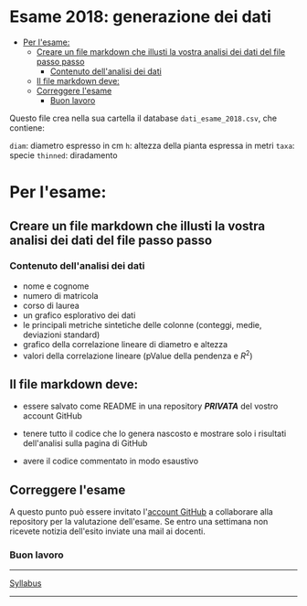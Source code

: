 Esame 2018: generazione dei dati
================

-   [Per l'esame:](#per-lesame)
    -   [Creare un file markdown che illusti la vostra analisi dei dati del file passo passo](#creare-un-file-markdown-che-illusti-la-vostra-analisi-dei-dati-del-file-passo-passo)
        -   [Contenuto dell'analisi dei dati](#contenuto-dellanalisi-dei-dati)
    -   [Il file markdown deve:](#il-file-markdown-deve)
    -   [Correggere l'esame](#correggere-lesame)
        -   [Buon lavoro](#buon-lavoro)

Questo file crea nella sua cartella il database `dati_esame_2018.csv`, che contiene:

`diam`: diametro espresso in cm
`h`: altezza della pianta espressa in metri
`taxa`: specie
`thinned`: diradamento

Per l'esame:
============

Creare un file markdown che illusti la vostra analisi dei dati del file passo passo
-----------------------------------------------------------------------------------

### Contenuto dell'analisi dei dati

-   nome e cognome
-   numero di matricola
-   corso di laurea
-   un grafico esplorativo dei dati
-   le principali metriche sintetiche delle colonne (conteggi, medie, deviazioni standard)
-   grafico della correlazione lineare di diametro e altezza
-   valori della correlazione lineare (pValue della pendenza e *R*<sup>2</sup>)

Il file markdown deve:
----------------------

-   essere salvato come README in una repository ***PRIVATA*** del vostro account GitHub

-   tenere tutto il codice che lo genera nascosto e mostrare solo i risultati dell'analisi sulla pagina di GitHub

-   avere il codice commentato in modo esaustivo

Correggere l'esame
------------------

A questo punto può essere invitato l'[account GitHub](https://github.com/GiovanniIacopetti/) a collaborare alla repository per la valutazione dell'esame. Se entro una settimana non ricevete notizia dell'esito inviate una mail ai docenti.

### Buon lavoro

------------------------------------------------------------------------

[Syllabus](../README.md)

------------------------------------------------------------------------
